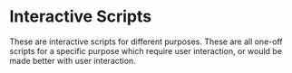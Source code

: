 # Interactive Scripts
These are interactive scripts for different purposes. These are all one-off scripts for a specific purpose which require user interaction, or would be made better with user interaction. 